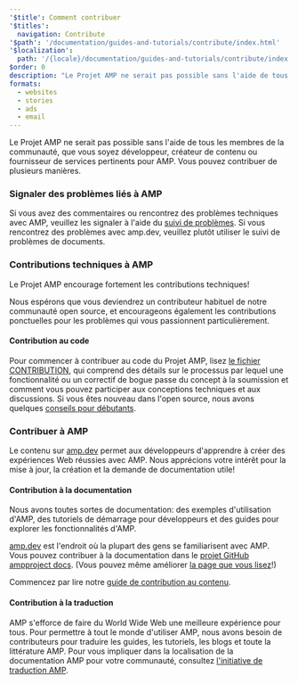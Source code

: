 ```yaml
---
'$title': Comment contribuer
'$titles':
  navigation: Contribute
'$path': '/documentation/guides-and-tutorials/contribute/index.html'
'$localization':
  path: '/{locale}/documentation/guides-and-tutorials/contribute/index.html'
$order: 0
description: "Le Projet AMP ne serait pas possible sans l'aide de tous les membres de la communauté, que vous soyez développeur, créateur de contenu ou fournisseur de services pertinents pour AMP."
formats:
  - websites
  - stories
  - ads
  - email
---
```


Le Projet AMP ne serait pas possible sans l'aide de tous les membres de la communauté, que vous soyez développeur, créateur de contenu ou fournisseur de services pertinents pour AMP. Vous pouvez contribuer de plusieurs manières.

### Signaler des problèmes liés à AMP

Si vous avez des commentaires ou rencontrez des problèmes techniques avec AMP, veuillez les signaler à l'aide du [suivi de problèmes](https://github.com/ampproject/docs/issues). Si vous rencontrez des problèmes avec <a>amp.dev</a>, veuillez plutôt utiliser le <a>suivi de problèmes de documents</a>.

### Contributions techniques à AMP

Le Projet AMP encourage fortement les contributions techniques!

Nous espérons que vous deviendrez un contributeur habituel de notre communauté open source, et encourageons également les contributions ponctuelles pour les problèmes qui vous passionnent particulièrement.

#### Contribution au code

Pour commencer à contribuer au code du Projet AMP, lisez [le fichier CONTRIBUTION](https://github.com/ampproject/amphtml/blob/master/CONTRIBUTING.md), qui comprend des détails sur le processus par lequel une fonctionnalité ou un correctif de bogue passe du concept à la soumission et comment vous pouvez participer aux conceptions techniques et aux discussions. Si vous êtes nouveau dans l'open source, nous avons quelques [conseils pour débutants](https://github.com/ampproject/amphtml/blob/master/CONTRIBUTING.md#contributing-code).

### Contribuer à AMP

Le contenu sur [amp.dev](https://amp.dev) permet aux développeurs d'apprendre à créer des expériences Web réussies avec AMP. Nous apprécions votre intérêt pour la mise à jour, la création et la demande de documentation utile!

#### Contribution à la documentation

Nous avons toutes sortes de documentation: des exemples d'utilisation d'AMP, des tutoriels de démarrage pour développeurs et des guides pour explorer les fonctionnalités d'AMP.

[amp.dev](https://amp.dev) est l'endroit où la plupart des gens se familiarisent avec AMP. Vous pouvez contribuer à la documentation dans le [projet GitHub ampproject docs](https://github.com/ampproject/docs). (Vous pouvez même améliorer [la page que vous lisez](https://github.com/ampproject/docs/blob/master/content/docs/contribute/contribute.md)!)

Commencez par lire notre [guide de contribution au contenu](contribute-documentation/index.md?format=websites).

#### Contribution à la traduction

AMP s'efforce de faire du World Wide Web une meilleure expérience pour tous. Pour permettre à tout le monde d'utiliser AMP, nous avons besoin de contributeurs pour traduire les guides, les tutoriels, les blogs et toute la littérature AMP. Pour vous impliquer dans la localisation de la documentation AMP pour votre communauté, consultez [l'initiative de traduction AMP](https://github.com/ampproject/docs/blob/master/TRANSLATIONS.md).
